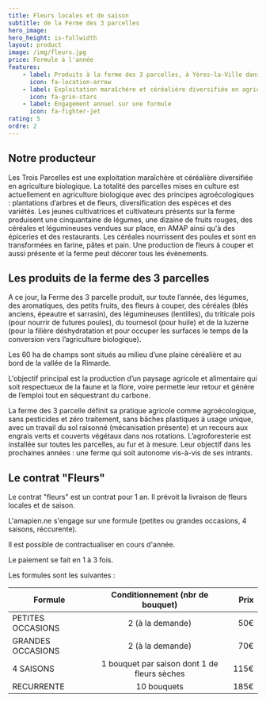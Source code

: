 ```yaml
---
title: Fleurs locales et de saison
subtitle: de la Ferme des 3 parcelles
hero_image: 
hero_height: is-fullwidth
layout: product
image: /img/fleurs.jpg
price: Formule à l'année
features:
    - label: Produits à la ferme des 3 parcelles, à Yères-la-Ville dans le Loiret (45)
      icon: fa-location-arrow
    - label: Exploitation maraîchère et céréalière diversifiée en agriculture biologique
      icon: fa-grin-stars
    - label: Engagement annuel sur une formule
      icon: fa-fighter-jet
rating: 5
ordre: 2
---
```



## Notre producteur

Les Trois Parcelles est une exploitation maraîchère et céréalière diversifiée en agriculture biologique. La totalité des parcelles mises en culture est actuellement en agriculture biologique avec des principes agroécologiques : plantations d’arbres et de fleurs, diversification des espèces et des variétés. Les jeunes cultivatrices et cultivateurs présents sur la ferme produisent une cinquantaine de légumes, une dizaine de fruits rouges, des céréales et légumineuses vendues sur place, en AMAP ainsi qu'à des épiceries et des restaurants. Les céréales nourrissent des poules et sont en transformées en farine, pâtes et pain. Une production de fleurs à couper et aussi présente et la ferme peut décorer tous les évènements.


## Les produits de la ferme des 3 parcelles

A ce jour, la Ferme des 3 parcelle produit, sur toute l’année, des légumes, des aromatiques, des petits fruits, des fleurs à couper, des céréales (blés anciens, épeautre et sarrasin), des légumineuses (lentilles), du triticale pois (pour nourrir de futures poules), du tournesol (pour huile) et de la luzerne (pour la filière déshydratation et pour occuper les surfaces le temps de la conversion vers l’agriculture biologique).

Les 60 ha de champs sont situés au milieu d’une plaine céréalière et au bord de la vallée de la Rimarde.

L'objectif principal est la production d’un paysage agricole et alimentaire qui soit respectueux de la faune et la flore, voire permette leur retour et génère de l’emploi tout en séquestrant du carbone.

La ferme des 3 parcelle définit sa pratique agricole comme agroécologique, sans pesticides et zéro traitement, sans bâches plastiques à usage unique, avec un travail du sol raisonné (mécanisation présente) et un recours aux engrais verts et couverts végétaux dans nos rotations. L’agroforesterie est installée sur toutes les parcelles, au fur et à mesure.
Leur objectif dans les prochaines années : une ferme qui soit autonome vis-à-vis de ses intrants. 

## Le contrat "Fleurs"

Le contrat "fleurs" est un contrat pour 1 an. Il prévoit la livraison de fleurs locales et de saison. 

L'amapien.ne s'engage sur une formule (petites ou grandes occasions, 4 saisons, réccurente).

Il est possible de contractualiser en cours d'année.

Le paiement se fait en 1 à 3 fois.

Les formules sont les suivantes : 

| Formule       | Conditionnement (nbr de bouquet)          | Prix  |
| ------------- |:-------------:| -----:|
| PETITES OCCASIONS | 2 (à la demande) | 50€ |
| GRANDES OCCASIONS | 2 (à la demande)   | 70€ |
| 4 SAISONS | 1 bouquet par saison dont 1 de fleurs sèches  | 115€ |
| RECURRENTE | 10 bouquets | 185€ |
